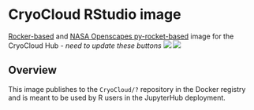 # CryoCloud RStudio image

[Rocker-based](https://hub.docker.com/r/rocker/geospatial) and [NASA Openscapes py-rocket-based](https://github.com/NASA-Openscapes/py-rocket) image for the CryoCloud Hub - *need to update these buttons*
![](https://img.shields.io/docker/image-size/openscapes/corn?sort=date)
<a href="https://hub.docker.com/repository/docker/openscapes/rocker/tags?page=1&ordering=last_updated"><img src="https://img.shields.io/docker/v/openscapes/rocker"></a>

## Overview

This image publishes to the `CryoCloud/?` repository in the Docker registry and is meant to be used by R users in the JupyterHub deployment.
